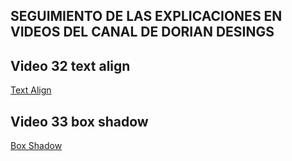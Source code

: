 ## SEGUIMIENTO DE LAS EXPLICACIONES EN VIDEOS DEL CANAL DE DORIAN DESINGS



## Video 32 text align

<a href="https://github.com/Adrian-Fernandez-Rosa/cssAvanzado/tree/master/32%20text%20align" 
 target="_blank"> Text Align </a></h3>

## Video 33 box shadow

<a href="https://github.com/Adrian-Fernandez-Rosa/cssAvanzado/tree/master/33%20box%20shadow" 
 target="_blank">Box Shadow </a></h3>
